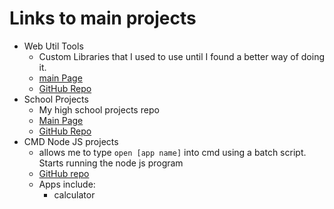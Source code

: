 # Links to main projects

- Web Util Tools
  - Custom Libraries that I used to use until I found a better way of doing it.
  - [main Page](saltynickel702.github.io/util/)
  - [GitHub Repo](https://github.com/SaltyNickel702/util)
- School Projects
  - My high school projects repo
  - [Main Page](saltynickel702.github.io/school/)
  - [GitHub Repo](https://github.com/SaltyNickel702/school)
- CMD Node JS projects
  - allows me to type `open [app name]` into cmd using a batch script. Starts running the node js program
  - [GitHub repo](https://github.com/SaltyNickel702/cmdNodeJS)
  - Apps include:
    - calculator
